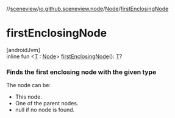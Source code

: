 //[sceneview](../../../index.md)/[io.github.sceneview.node](../index.md)/[Node](index.md)/[firstEnclosingNode](first-enclosing-node.md)

# firstEnclosingNode

[androidJvm]\
inline fun &lt;[T](first-enclosing-node.md) : [Node](index.md)&gt; [firstEnclosingNode](first-enclosing-node.md)(): [T](first-enclosing-node.md)?

###  Finds the first enclosing node with the given type

The node can be:

- 
   This node.
- 
   One of the parent nodes.
- 
   null if no node is found.
